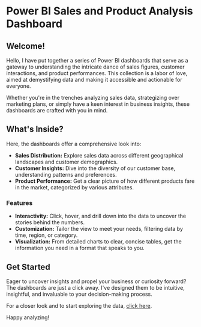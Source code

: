 # Power BI Sales and Product Analysis Dashboard

## Welcome!

Hello, I have put together a series of Power BI dashboards that serve as a gateway to understanding the intricate dance of sales figures, customer interactions, and product performances. This collection is a labor of love, aimed at demystifying data and making it accessible and actionable for everyone.

Whether you're in the trenches analyzing sales data, strategizing over marketing plans, or simply have a keen interest in business insights, these dashboards are crafted with you in mind.

## What's Inside?

Here, the dashboards offer a comprehensive look into:

- **Sales Distribution:** Explore sales data across different geographical landscapes and customer demographics.
- **Customer Insights:** Dive into the diversity of our customer base, understanding patterns and preferences.
- **Product Performance:** Get a clear picture of how different products fare in the market, categorized by various attributes.

### Features

- **Interactivity:** Click, hover, and drill down into the data to uncover the stories behind the numbers.
- **Customization:** Tailor the view to meet your needs, filtering data by time, region, or category.
- **Visualization:** From detailed charts to clear, concise tables, get the information you need in a format that speaks to you.

## Get Started

Eager to uncover insights and propel your business or curiosity forward? The dashboards are just a click away. I've designed them to be intuitive, insightful, and invaluable to your decision-making process.

For a closer look and to start exploring the data, [click here](https://github.com/Pramita0410/Power-BI/blob/main/Product%20Sales%20Analysis/Customer%20Sales%20Analysis.pdf).

Happy analyzing!


